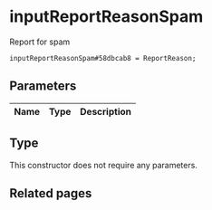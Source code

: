 # inputReportReasonSpam
Report for spam

```
inputReportReasonSpam#58dbcab8 = ReportReason;
```

## Parameters
| Name | Type | Description |
| ---- | :----: | ----------- |


## Type
This constructor does not require any parameters.

## Related pages
